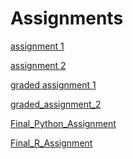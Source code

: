 # Assignments
[assignment 1](https://github.com/Luuk1998/Assignments/blob/master/assignment3%20(6).ipynb)

[assignment 2](https://github.com/Luuk1998/Assignments/blob/master/assignment4%20(2).ipynb)

[graded assignment 1](https://github.com/Luuk1998/Assignments/blob/master/Graded_assignment1%20(2).ipynb)

[graded_assignment_2](https://github.com/Luuk1998/Assignments/blob/master/Graded_assignment_2%20(2).ipynb)

[Final_Python_Assignment](https://github.com/Luuk1998/Assignments/blob/master/exam_june_7_2018.ipynb)

[Final_R_Assignment](https://github.com/Luuk1998/Assignments/blob/master/Exam_student.ipynb)
